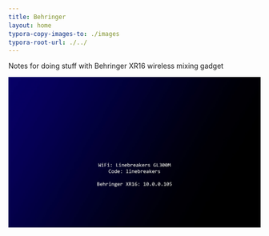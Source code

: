 ```yaml
---
title: Behringer
layout: home
typora-copy-images-to: ./images
typora-root-url: ./../
---
```

Notes for doing stuff with Behringer XR16 wireless mixing gadget

![Samsung Galaxy lock screen](images/samsung-galaxy-lock-screen.jpg)